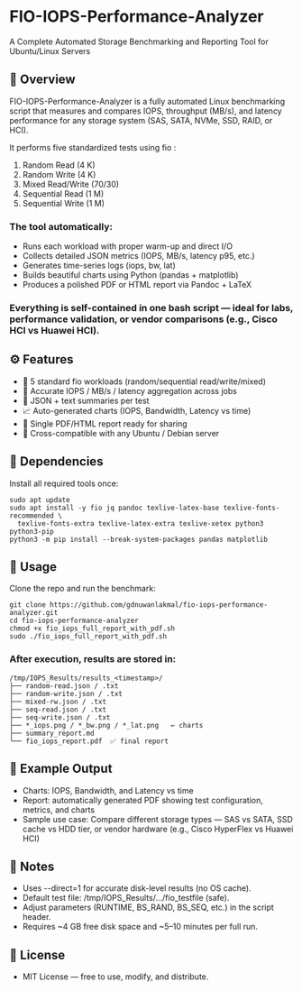 # FIO-IOPS-Performance-Analyzer
A Complete Automated Storage Benchmarking and Reporting Tool for Ubuntu/Linux Servers

## 🧭 Overview
FIO-IOPS-Performance-Analyzer is a fully automated Linux benchmarking script that measures and compares IOPS, throughput (MB/s), and latency performance for any storage system (SAS, SATA, NVMe, SSD, RAID, or HCI).

It performs five standardized tests using fio
:

1. Random Read (4 K)
2. Random Write (4 K)
3. Mixed Read/Write (70/30)
4. Sequential Read (1 M)
5. Sequential Write (1 M)
### The tool automatically:
- Runs each workload with proper warm-up and direct I/O
- Collects detailed JSON metrics (IOPS, MB/s, latency p95, etc.)
- Generates time-series logs (iops, bw, lat)
- Builds beautiful charts using Python (pandas + matplotlib)
- Produces a polished PDF or HTML report via Pandoc + LaTeX
### Everything is self-contained in one bash script — ideal for labs, performance validation, or vendor comparisons (e.g., Cisco HCI vs Huawei HCI).

## ⚙️ Features

* 🧩 5 standard fio workloads (random/sequential read/write/mixed)
* 🧮 Accurate IOPS / MB/s / latency aggregation across jobs
* 🧾 JSON + text summaries per test
* 📈 Auto-generated charts (IOPS, Bandwidth, Latency vs time)
* 📄 Single PDF/HTML report ready for sharing
* 🧰 Cross-compatible with any Ubuntu / Debian server

## 🧰 Dependencies
Install all required tools once:
```shell
sudo apt update
sudo apt install -y fio jq pandoc texlive-latex-base texlive-fonts-recommended \
  texlive-fonts-extra texlive-latex-extra texlive-xetex python3 python3-pip
python3 -m pip install --break-system-packages pandas matplotlib
```
## 🚀 Usage
Clone the repo and run the benchmark:
```shell
git clone https://github.com/gdnuwanlakmal/fio-iops-performance-analyzer.git
cd fio-iops-performance-analyzer
chmod +x fio_iops_full_report_with_pdf.sh
sudo ./fio_iops_full_report_with_pdf.sh
```
### After execution, results are stored in:
```shell
/tmp/IOPS_Results/results_<timestamp>/
├── random-read.json / .txt
├── random-write.json / .txt
├── mixed-rw.json / .txt
├── seq-read.json / .txt
├── seq-write.json / .txt
├── *_iops.png / *_bw.png / *_lat.png   ← charts
├── summary_report.md
└── fio_iops_report.pdf  ✅ final report
```
## 🧪 Example Output
- Charts: IOPS, Bandwidth, and Latency vs time
- Report: automatically generated PDF showing test configuration, metrics, and charts
- Sample use case: Compare different storage types — SAS vs SATA, SSD cache vs HDD tier, or vendor hardware (e.g., Cisco HyperFlex vs Huawei HCI)

## 🧠 Notes
- Uses --direct=1 for accurate disk-level results (no OS cache).
- Default test file: /tmp/IOPS_Results/.../fio_testfile (safe).
- Adjust parameters (RUNTIME, BS_RAND, BS_SEQ, etc.) in the script header.
- Requires ~4 GB free disk space and ~5–10 minutes per full run.

## 🪪 License
- MIT License — free to use, modify, and distribute.
